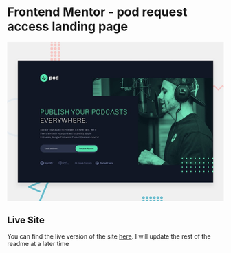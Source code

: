 # Frontend Mentor - pod request access landing page

![Design preview for the pod request access landing page coding challenge](./src/assets/preview.jpg)

## Live Site

You can find the live version of the site [here](). I will update the rest of the readme at a later time
